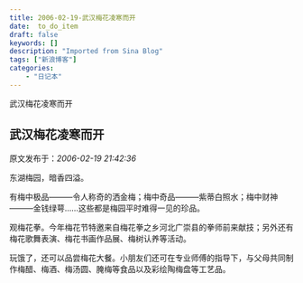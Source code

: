 ```yaml
---
title: 2006-02-19-武汉梅花凌寒而开
date:  to_do_item
draft: false
keywords: []
description: "Imported from Sina Blog"
tags: ["新浪博客"]
categories: 
    - "日记本"
---
```

武汉梅花凌寒而开
## 武汉梅花凌寒而开

 原文发布于：*2006-02-19 21:42:36*

东湖梅园，暗香四溢。

有梅中极品———令人称奇的洒金梅；梅中奇品———紫蒂白照水；梅中财神———金钱绿萼……这些都是梅园平时难得一见的珍品。

观梅花拳。今年梅花节特邀来自梅花拳之乡河北广崇县的拳师前来献技；另外还有梅花歌舞表演、梅花书画作品展、梅树认养等活动。

玩饿了，还可以品尝梅花大餐。小朋友们还可在专业师傅的指导下，与父母共同制作梅醋、梅酒、梅汤圆、腌梅等食品以及彩绘陶梅盘等工艺品。

 



